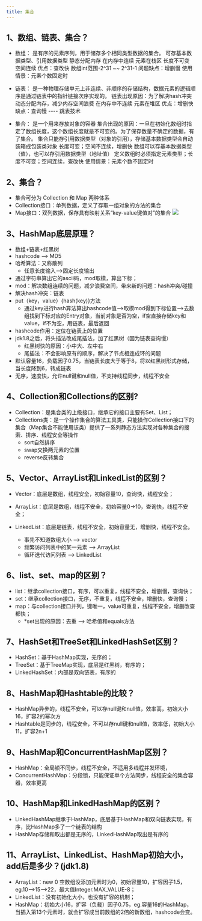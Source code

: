 ```yaml
---
title: 集合
---
```

## 1、数组、链表、集合？
  - 数组：
    是有序的元素序列，用于储存多个相同类型数据的集合。
    可存基本数据类型、引用数据类型
    静态分配内存
    在内存中连续
    元素在栈区
    长度不可变
    空间连续
    优点：查改快
    数组int范围-2^31 ~~ 2^31-1
    问题缺点：增删慢
    使用情景：元素个数固定时

  - 链表：
    是一种物理存储单元上非连续、非顺序的存储结构，数据元素的逻辑顺序是通过链表中的指针链接次序实现的。
    链表出现原因：为了解决hash冲突
    动态分配内存，减少内存空间浪费
    在内存中不连续
    元素在堆区
    优点：增删快
    缺点：查询慢 ---- 跳表技术
    
  - 集合：
    是一个用来存放对象的容器
    集合出现的原因：一旦在初始化数组时指定了数组长度，这个数组长度就是不可变的。为了保存数量不确定的数据，有了集合。
    集合只能存引用数据类型（对象的引用），存储基本数据类型会自动装箱成包装类对象
    长度可变；空间不连续，增删快
    数组可以存基本数据类型（值），也可以存引用数据类型（地址值）
    定义数组时必须指定元素类型；长度不可变；空间连续，查改快
    使用情景：元素个数不固定时

## 2、集合？
  - 集合可分为 Collection 和 Map 两种体系
  - Collection接口：单列数据，定义了存取一组对象的方法的集合
  - Map接口：双列数据，保存具有映射关系“key-value键值对”的集合
  ![](https://img2022.cnblogs.com/blog/2968215/202209/2968215-20220907130700988-518575599.png)

## 3、HashMap底层原理？
  - 数组+链表+红黑树
  - hashcode --> MD5
  - 哈希算法：又称散列
    - 任意长度输入-->固定长度输出
  - 通过字符串算出它的ascii码，mod取模，算出下标；
  - mod：解决数组连续的问题，减少浪费空间，带来新的问题：hash冲突/碰撞
  - 解决hash冲突：链表
  - put（key，value）{hash(key)}方法
    - 通过key进行hash算法算出hashcode值-->取模mod得到下标位置-->去数组找到下标对应的Entry对象，当前对象是否为空，if空直接存储key和value，if不为空，用链表，最后返回
  - hashcode作用：定位在链表上的位置
  - jdk1.8之后，将头插法改成尾插法，加了红黑树（因为链表查询慢）
    - 红黑树快的原因：小中大、左中右
    - 尾插法：不会影响原有的顺序，解决了节点相连成环的问题
  - 默认容量16，负载因子0.75，当链表长度大于等于8，将以红黑树形式存储，当长度降到6，转成链表
  - 无序，速度快，允许null键和null值，不支持线程同步，线程不安全

## 4、Collection和Collections的区别?
  - Collection：是集合类的上级接口，继承它的接口主要有Set、List；
  - Collections类：是一个操作集合的算法工具类，只能操作Collection接口下的集合（Map集合不能使用该类）提供了一系列静态方法实现对各种集合的搜索、排序、线程安全等操作
    - sort自然排序
    - swap交换两元素的位置
    - reverse反转集合

## 5、Vector、ArrayList和LinkedList的区别？
  - Vector：底层是数组，线程安全，初始容量10，查询快，线程安全；
  - ArrayList：底层是数组，线程不安全，初始容量0->10，查询快，线程不安全；
  - LinkedList：底层是链表，线程不安全，初始容量无，增删快，线程不安全。

    - 事先不知道数组大小 --> vector
    - 频繁访问列表中的某一元素 --> ArrayList
    - 循环迭代访问列表 --> LinkedList

## 6、list、set、map的区别？
  - list：继承collection接口，有序，可以重复，线程不安全，增删慢，查询快；
  - set：继承collection接口，无序，不重复，线程不安全，增删快，查询慢；
  - map：与collection接口并列，键唯一，value可重复，线程不安全，增删改查都快；
    - *set出现的原因：去重 --> 哈希值和equals方法

## 7、HashSet和TreeSet和LinkedHashSet区别？
  - HashSet：基于HashMap实现，无序的；
  - TreeSet：基于TreeMap实现，底层是红黑树，有序的；
  - LinkedHashSet：内部是双向链表，有序的

## 8、HashMap和Hashtable的比较？
  - HashMap异步的，线程不安全，可以存null键和null值，效率高，初始大小16，扩容2的幂次方
  - Hashtable是同步的，线程安全，不可以存null键和null值，效率低，初始大小11，扩容2n+1

## 9、HashMap和ConcurrentHashMap区别？
  - HashMap：全局锁不同步，线程不安全，不适用多线程并发环境，
  - ConcurrentHashMap：分段锁，只能保证单个方法同步，线程安全的集合容器，效率更高

## 10、HashMap和LinkedHashMap的区别？
  - LinkedHashMap继承于HashMap，底层基于HashMap和双向链表实现，有序，比HashMap多了一个链表的结构
  - HashMap存储和取出都是无序的，LinkedHashMap取出是有序的

## 11、ArrayList、LinkedList、HashMap初始大小，add后是多少？(jdk1.8)
  - ArrayList：new 0 空数组没添加元素时为0，初始容量10，扩容因子1.5，eg.10-->15-->22，最大值Integer.MAX_VALUE-8；
  - LinkedList：没有初始化大小，也没有扩容的机制；
  - HashMap：初始大小16，扩容（负载）因子0.75，eg.容量16的HashMap，当插入第13个元素时，就会扩容成当前数组的2倍的新数组，hashcode会变。


